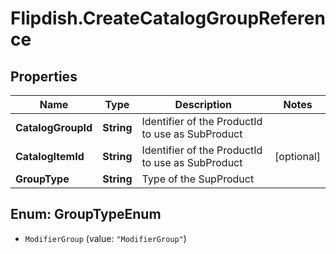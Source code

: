 # Flipdish.CreateCatalogGroupReference

## Properties

Name | Type | Description | Notes
------------ | ------------- | ------------- | -------------
**CatalogGroupId** | **String** | Identifier of the ProductId to use as SubProduct | 
**CatalogItemId** | **String** | Identifier of the ProductId to use as SubProduct | [optional] 
**GroupType** | **String** | Type of the SupProduct | 



## Enum: GroupTypeEnum


* `ModifierGroup` (value: `"ModifierGroup"`)




